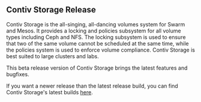 ## Contiv Storage Release <version>

Contiv Storage is the all-singing, all-dancing volumes system for Swarm and
Mesos. It provides a locking and policies subsystem for all volume types
including Ceph and NFS. The locking subsystem is used to ensure that two of the
same volume cannot be scheduled at the same time, while the policies system is
used to enforce volume compliance. Contiv Storage is best suited to large
clusters and labs.

This beta release version of Contiv Storage brings the latest features and
bugfixes.

<release notes>

If you want a newer release than the latest release build, you can find Contiv
Storage's latest builds [here](https://github.com/contiv/volplugin/releases).
